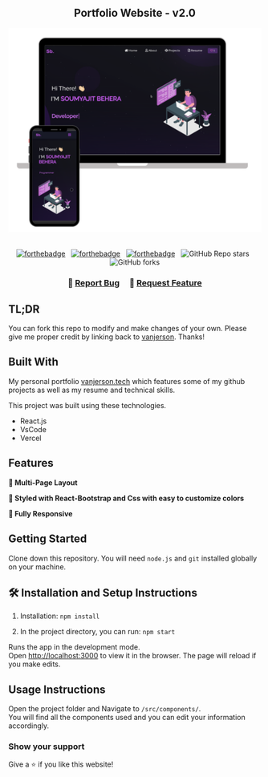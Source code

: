 <h2 align="center">
  Portfolio Website - v2.0<br/>
  <a href="https://vanjerson.vercel.app/" target="_blank"></a>
</h2>
<div align="center">
  <img alt="Demo" src="./Images/readme-img1.png" />
</div>

<br/>

<center>

[![forthebadge](https://forthebadge.com/images/badges/built-with-love.svg)](https://forthebadge.com) &nbsp;
[![forthebadge](https://forthebadge.com/images/badges/made-with-javascript.svg)](https://forthebadge.com) &nbsp;
[![forthebadge](https://forthebadge.com/images/badges/open-source.svg)](https://forthebadge.com) &nbsp;
![GitHub Repo stars](https://img.shields.io/github/stars/vanjerson/web-portfolio-1?color=red&logo=github&style=for-the-badge) &nbsp;
![GitHub forks](https://img.shields.io/github/forks/vanjerson/web-portfolio-1?color=red&logo=github&style=for-the-badge)

</center>

<h3 align="center">
    🔹
    <a href="https://github.com/vanjerson/web-portfolio-1/issues">Report Bug</a> &nbsp; &nbsp;
    🔹
    <a href="https://github.com/vanjerson/web-portfolio-1/issues">Request Feature</a>
</h3>

## TL;DR

You can fork this repo to modify and make changes of your own. Please give me proper credit by linking back to [vanjerson](https://github.com/vanjerson/web-portfolio-1). Thanks!

## Built With

My personal portfolio <a href="https://vanjerson.vercel.app/" target="_blank">vanjerson.tech</a> which features some of my github projects as well as my resume and technical skills.<br/>

This project was built using these technologies.

- React.js
- VsCode
- Vercel

## Features

**📖 Multi-Page Layout**

**🎨 Styled with React-Bootstrap and Css with easy to customize colors**

**📱 Fully Responsive**

## Getting Started

Clone down this repository. You will need `node.js` and `git` installed globally on your machine.

## 🛠 Installation and Setup Instructions

1. Installation: `npm install`

2. In the project directory, you can run: `npm start`

Runs the app in the development mode.\
Open [http://localhost:3000](http://localhost:3000) to view it in the browser.
The page will reload if you make edits.

## Usage Instructions

Open the project folder and Navigate to `/src/components/`. <br/>
You will find all the components used and you can edit your information accordingly.

### Show your support

Give a ⭐ if you like this website!
